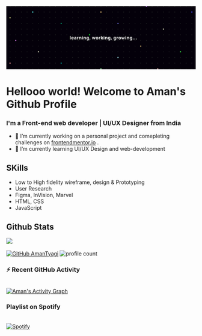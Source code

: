 <img src="https://raw.githubusercontent.com/amantyagi994/amantyagi994/main/assets/Twitter%20header%20-%201.png">

# Hellooo world! Welcome to Aman's Github Profile

### I'm a Front-end web developer | UI/UX Designer from India

- 🔭 I’m currently working on a personal project and comepleting challenges on [frontendmentor.io](https://www.frontendmentor.io/) .
- 🌱 I’m currently learning UI/UX Design and web-development
<!-- - 📫 How to reach me:  -->


## SKills

 - Low to High fidelity wireframe, design & Prototyping
 - User Research
 - Figma, InVision, Marvel
 - HTML, CSS
 - JavaScript



<!--
- 👯 I’m looking to collaborate on ...
- 🤔 I’m looking for help with ...
- 💬 Ask me about ...

- 😄 Pronouns: ...
- ⚡ Fun fact: ...
-->


## Github Stats
 
[![](https://github-readme-stats.vercel.app/api?username=amantyagi994&include_all_commits=true&count_private=true&show_icons=true&line_height=20&title_color=FFFFFF&icon_color=FFFFFF&text_color=FFFFFF&bg_color=0D1117)](https://github.com/anuraghazra/github-readme-stats)


[![GitHub AmanTyagi](https://img.shields.io/github/followers/amantyagi994?label=follow&style=social)](https://github.com/amantyagi994)
![profile count](https://komarev.com/ghpvc/?username=amantyagi994&color=blueviolet&style=plastic)


### ⚡ Recent GitHub Activity

 <br/>
 <a href="https://github.com/ashutosh00710/github-readme-activity-graph"><img alt="Aman's Activity Graph" src="https://activity-graph.herokuapp.com/graph?username=amantyagi994&custom_title=Aman__Tyagi's%20Contribution%20Graph&bg_color=000000&color=C5AB63&line=C1CBD8&point=FFFFFF&hide_border=true" /></a>
 <br/>



<!-- [![Spotify](https://github-readme-remake.vercel.app/api/spotify)](https://open.spotify.com/playlist/0VZLNEZRlZJG8Ggd04e25U?si=9d2daea1a3494255) -->

### Playlist on Spotify

<br/>
<a href="https://open.spotify.com/user/wn2dn4pw1tahyxg1jpj4r2lpm"/>
  <img src="https://spotify-recently-played-readme.vercel.app/api?user=wn2dn4pw1tahyxg1jpj4r2lpm&count=6" alt="Spotify" />
</a>


